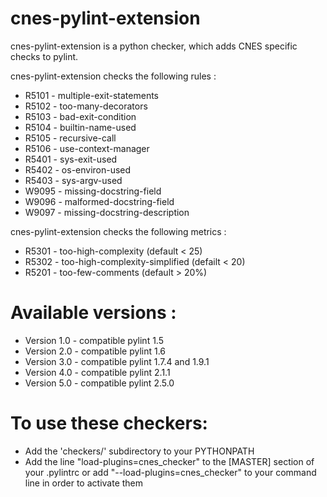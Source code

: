 # cnes-pylint-extension

cnes-pylint-extension is a python checker, which adds CNES specific checks to pylint.

cnes-pylint-extension checks the following rules :
- R5101 - multiple-exit-statements
- R5102 - too-many-decorators
- R5103 - bad-exit-condition
- R5104 - builtin-name-used
- R5105 - recursive-call
- R5106 - use-context-manager
- R5401 - sys-exit-used
- R5402 - os-environ-used
- R5403 - sys-argv-used
- W9095 - missing-docstring-field
- W9096 - malformed-docstring-field
- W9097 - missing-docstring-description

cnes-pylint-extension checks the following metrics :
- R5301 - too-high-complexity (default < 25)
- R5302 - too-high-complexity-simplified (defailt < 20)
- R5201 - too-few-comments (default > 20%)

# Available versions :
- Version 1.0 - compatible pylint 1.5
- Version 2.0 - compatible pylint 1.6
- Version 3.0 - compatible pylint 1.7.4 and 1.9.1
- Version 4.0 - compatible pylint 2.1.1
- Version 5.0 - compatible pylint 2.5.0

# To use these checkers:

- Add the 'checkers/' subdirectory to your PYTHONPATH
- Add the line "load-plugins=cnes_checker" to the [MASTER] section of your .pylintrc
  or add "--load-plugins=cnes_checker" to your command line in order to activate them
